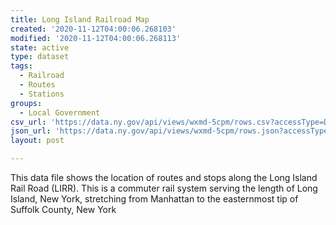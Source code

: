 ```yaml
---
title: Long Island Railroad Map
created: '2020-11-12T04:00:06.268103'
modified: '2020-11-12T04:00:06.268113'
state: active
type: dataset
tags:
  - Railroad
  - Routes
  - Stations
groups:
  - Local Government
csv_url: 'https://data.ny.gov/api/views/wxmd-5cpm/rows.csv?accessType=DOWNLOAD'
json_url: 'https://data.ny.gov/api/views/wxmd-5cpm/rows.json?accessType=DOWNLOAD'
layout: post

---
```

This data file shows the location of routes and stops along the Long Island Rail Road (LIRR).   This is a commuter rail system serving the length of Long Island, New York, stretching from Manhattan to the easternmost tip of Suffolk County, New York

